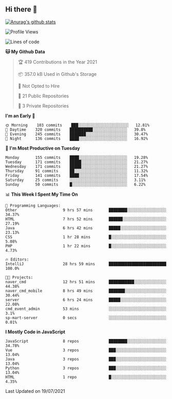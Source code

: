 ## Hi there 👋

[![Anurag's github stats](https://github-readme-stats.vercel.app/api?username=Songwonseok)](https://github.com/anuraghazra/github-readme-stats)



<!--START_SECTION:waka-->
![Profile Views](http://img.shields.io/badge/Profile%20Views-18-blue)

![Lines of code](https://img.shields.io/badge/From%20Hello%20World%20I%27ve%20Written-2.9%20million%20lines%20of%20code-blue)

**🐱 My Github Data** 

> 🏆 419 Contributions in the Year 2021
 > 
> 📦 357.0 kB Used in Github's Storage 
 > 
> 🚫 Not Opted to Hire
 > 
> 📜 21 Public Repositories 
 > 
> 🔑 3 Private Repositories  
 > 
**I'm an Early 🐤** 

```text
🌞 Morning    103 commits    ███░░░░░░░░░░░░░░░░░░░░░░   12.81% 
🌆 Daytime    320 commits    ██████████░░░░░░░░░░░░░░░   39.8% 
🌃 Evening    245 commits    ███████░░░░░░░░░░░░░░░░░░   30.47% 
🌙 Night      136 commits    ████░░░░░░░░░░░░░░░░░░░░░   16.92%

```
📅 **I'm Most Productive on Tuesday** 

```text
Monday       155 commits    ████░░░░░░░░░░░░░░░░░░░░░   19.28% 
Tuesday      171 commits    █████░░░░░░░░░░░░░░░░░░░░   21.27% 
Wednesday    171 commits    █████░░░░░░░░░░░░░░░░░░░░   21.27% 
Thursday     91 commits     ██░░░░░░░░░░░░░░░░░░░░░░░   11.32% 
Friday       141 commits    ████░░░░░░░░░░░░░░░░░░░░░   17.54% 
Saturday     25 commits     ░░░░░░░░░░░░░░░░░░░░░░░░░   3.11% 
Sunday       50 commits     █░░░░░░░░░░░░░░░░░░░░░░░░   6.22%

```


📊 **This Week I Spent My Time On** 

```text
💬 Programming Languages: 
Other                    9 hrs 57 mins       ████████░░░░░░░░░░░░░░░░░   34.37% 
HTML                     7 hrs 52 mins       ██████░░░░░░░░░░░░░░░░░░░   27.19% 
Java                     6 hrs 42 mins       █████░░░░░░░░░░░░░░░░░░░░   23.13% 
CSS                      1 hr 28 mins        █░░░░░░░░░░░░░░░░░░░░░░░░   5.08% 
PHP                      1 hr 22 mins        █░░░░░░░░░░░░░░░░░░░░░░░░   4.73%

🔥 Editors: 
IntelliJ                 28 hrs 59 mins      █████████████████████████   100.0%

🐱‍💻 Projects: 
naver_cmd                12 hrs 51 mins      ███████████░░░░░░░░░░░░░░   44.38% 
naver_cmd_mobile         8 hrs 49 mins       ███████░░░░░░░░░░░░░░░░░░   30.44% 
server                   6 hrs 24 mins       █████░░░░░░░░░░░░░░░░░░░░   22.08% 
cmd_event_admin          53 mins             ░░░░░░░░░░░░░░░░░░░░░░░░░   3.1% 
sp-mart-server           0 secs              ░░░░░░░░░░░░░░░░░░░░░░░░░   0.01%

```

**I Mostly Code in JavaScript** 

```text
JavaScript               8 repos             ████████░░░░░░░░░░░░░░░░░   34.78% 
Vue                      3 repos             ███░░░░░░░░░░░░░░░░░░░░░░   13.04% 
Java                     3 repos             ███░░░░░░░░░░░░░░░░░░░░░░   13.04% 
Python                   3 repos             ███░░░░░░░░░░░░░░░░░░░░░░   13.04% 
HTML                     1 repo              █░░░░░░░░░░░░░░░░░░░░░░░░   4.35%

```



 Last Updated on 19/07/2021
<!--END_SECTION:waka-->

